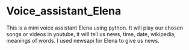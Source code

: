 # Voice_assistant_Elena
This is a mini voice assistant Elena using python. It will play our chosen songs or videos in youtube, it will tell us news, time, date, wikipedia, meanings of words. I used newsapi for Elena to give us news. 
